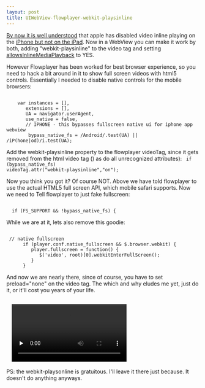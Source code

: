 ```yaml
---
layout: post
title: UIWebView-flowplayer-webkit-playsinline
---
```

[By now it is well understood](http://blog.millermedeiros.com/unsolved-html5-video-issues-on-ios/) 
that apple has disabled video inline playing on the [iPhone but not on the iPad](http://roblaplaca.com/blog/2010/04/14/ipad-and-iphone-html5-video-autoplay/). 
Now in a WebView you can make it work by both, adding "webkit-playsinline" to the video tag and setting 
[allowsInlineMediaPlayback](http://developer.apple.com/library/ios/#documentation/uikit/reference/UIWebView_Class/Reference/Reference.html) to YES.

However Flowplayer has been worked for best browser experience, so you need to hack a bit around in it to show full screen videos with html5 controls. Essentially I needed to disable native controls for the mobile browsers:

<code>
    var instances = [],
       extensions = [],
       UA = navigator.userAgent,
       use_native = false,
       // IPHONE - this bypasses fullscreen native ui for iphone app webview
        bypass_native_fs = /Android/.test(UA) || /iP(hone|od)/i.test(UA);
</code>


Add the webkit-playsinline property to the flowplayer videoTag, since it gets removed from the html video tag () as do all unrecognized attributes):
<code>
    if (bypass_native_fs) videoTag.attr("webkit-playsinline","on");
</code>

Now you think you got it? Of course NOT. Above we have told flowplayer to use the actual HTML5 full screen API, which mobile safari supports. Now we need to Tell flowplayer to just fake fullscreen:

<code>
  if (FS_SUPPORT && !bypass_native_fs) {
</code>

While we are at it, lets also remove this goodie:

<code>
 // native fullscreen
      if (player.conf.native_fullscreen && $.browser.webkit) {
         player.fullscreen = function() {
            $('video', root)[0].webkitEnterFullScreen();
         }
      }
</code>


And now we are nearly there, since of course, you have to set preload="none" on the video tag. The which and why eludes me yet, just do it, or it'll cost you years of your life.

<code>
  <video preload="none" webkit-playsinline>
      <source src="${url}"/>
  </video>
</code>

PS: the webkit-playsonline is gratuitous. I'll leave it there just because. It doesn't do anything anyways.